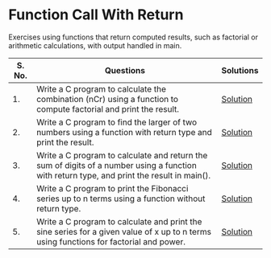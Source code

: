 # Function Call With Return

Exercises using functions that return computed results, such as factorial or arithmetic calculations, with output handled in main.

| S. No. | Questions | Solutions |
|---|---|---|
| 1. | Write a C program to calculate the combination (nCr) using a function to compute factorial and print the result. | [Solution](https://github.com/PrateekRaj8125/Beginner-C-Programms/blob/main/Codes/13.%20Function%20Call%20With%20Return/pb1.c) |
| 2. | Write a C program to find the larger of two numbers using a function with return type and print the result. | [Solution](https://github.com/PrateekRaj8125/Beginner-C-Programms/blob/main/Codes/13.%20Function%20Call%20With%20Return/pb2.c) |
| 3. | Write a C program to calculate and return the sum of digits of a number using a function with return type, and print the result in main(). | [Solution](https://github.com/PrateekRaj8125/Beginner-C-Programms/blob/main/Codes/13.%20Function%20Call%20With%20Return/pb3.c) |
| 4. | Write a C program to print the Fibonacci series up to n terms using a function without return type. | [Solution](https://github.com/PrateekRaj8125/Beginner-C-Programms/blob/main/Codes/13.%20Function%20Call%20With%20Return/pb4.c) |
| 5. | Write a C program to calculate and print the sine series for a given value of x up to n terms using functions for factorial and power. | [Solution](https://github.com/PrateekRaj8125/Beginner-C-Programms/blob/main/Codes/13.%20Function%20Call%20With%20Return/pb5.c) |
